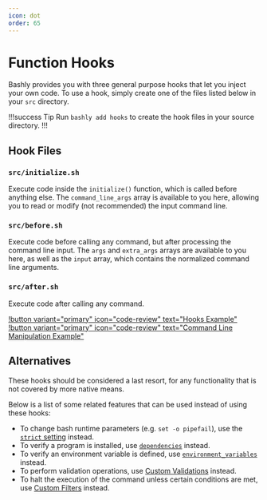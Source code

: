 ```yaml
---
icon: dot
order: 65
---
```


# Function Hooks

Bashly provides you with three general purpose hooks that let you inject your
own code. To use a hook, simply create one of the files listed below in your
`src` directory.

!!!success Tip
Run `bashly add hooks` to create the hook files in your source directory.
!!!

## Hook Files


### `src/initialize.sh`

Execute code inside the `initialize()` function, which is called before anything
else. The `command_line_args` array is available to you here, allowing you to
read or modify (not recommended) the input command line.

### `src/before.sh`

Execute code before calling any command, but after processing the command line
input. The `args` and `extra_args` arrays are available to you here, as well as
the `input` array, which contains the normalized command line arguments.

### `src/after.sh`

Execute code after calling any command.

[!button variant="primary" icon="code-review" text="Hooks Example"](https://github.com/bashly-framework/bashly/tree/master/examples/hooks#readme) [!button variant="primary" icon="code-review" text="Command Line Manipulation Example"](https://github.com/bashly-framework/bashly/tree/master/examples/command-line-manipulation#readme)

## Alternatives

These hooks should be considered a last resort, for any functionality that is not
covered by more native means.

Below is a list of some related features that can
be used instead of using these hooks:

- To change bash runtime parameters (e.g. `set -o pipefail`), use the [`strict` setting](/usage/settings/#strict) instead.
- To verify a program is installed, use [`dependencies`](/configuration/command/#dependencies) instead.
- To verify an environment variable is defined, use [`environment_variables`](/configuration/command/#environment_variables) instead.
- To perform validation operations, use [Custom Validations](/advanced/validations/) instead.
- To halt the execution of the command unless certain conditions are met, use [Custom Filters](/advanced/filters/) instead.


